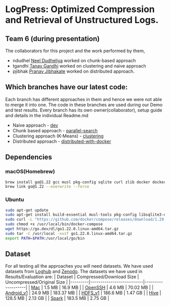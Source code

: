 # LogPress: Optimized Compression and Retrieval of Unstructured Logs.

## Team 6 (during presentation)
The collaborators for this project and the work performed by them,
- ndudhel [Neel Dudheliya](https://github.com/Neel317) worked on chunk-based approach
- tgandhi [Tanay Gandhi](https://github.com/tanay306) worked on clustering and naive approach
- pjibhak [Pranav Jibhakate](https://github.com/pranavJibhakate) worked on distributed approach.

## Which branches have our latest code:
Each branch has different approaches in them and hence we were not able to merge it into one. The code in these branches are used during our Demo and test results. Every branch has its own owner(collaborator), setup guide and details in the individual Readme.md
- Naive approach - [dev](https://github.com/tanay306/LogPress/tree/dev)
- Chunk based approach - [parallel-search](https://github.com/tanay306/LogPress/tree/parallel-search)
- Clustering approach (K-Means) - [clustering](https://github.com/tanay306/LogPress/tree/clustering)
- Distributed approach - [distributed-with-docker](https://github.com/tanay306/LogPress/tree/distributed-with-docker)

## Dependencies

### macOS(Homebrew)
```bash
brew install go@1.22 gcc musl pkg-config sqlite curl zlib docker docker-compose
brew link go@1.22 --overwrite --force
```
### Ubuntu
```bash
sudo apt-get update
sudo apt-get install build-essential musl-tools pkg-config libsqlite3-dev zlib1g-dev libcurl4-openssl-dev docker-ce curl
sudo curl -L "https://github.com/docker/compose/releases/download/1.29.2/docker-compose-$(uname -s)-$(uname -m)" -o /usr/local/bin/docker-compose
sudo chmod +x /usr/local/bin/docker-compose
wget https://go.dev/dl/go1.22.0.linux-amd64.tar.gz
sudo tar -C /usr/local -xvzf go1.22.0.linux-amd64.tar.gz
export PATH=$PATH:/usr/local/go/bin
```


## Dataset
For all testing all the approaches you will need datasets. We have used datasets from [Loghub](https://github.com/logpai/loghub) and [Zenodo](https://zenodo.org/). The datasets we have used in Results/Evaluation are:
| Dataset | Compressed/Download Size | Uncompressed/Original Size |
|---------|--------------------------|-------------------|
| [Mac](https://zenodo.org/records/8196385/files/Mac.tar.gz?download=1) | 1.5 MB | 16.9 MB |
| [OpenSSH](https://zenodo.org/records/8196385/files/SSH.tar.gz?download=1) | 4.6 MB | 70.02 MB |
| [Android_v1](https://zenodo.org/records/8196385/files/Android_v1.zip?download=1) | 24.9 MB | 183.37 MB |
| [HDFS_v1](https://zenodo.org/records/8196385/files/HDFS_v1.zip?download=1) | 186.6 MB | 1.47 GB |
| [Hive](https://zenodo.org/records/7094921) | 128.5 MB | 2.13 GB |
| [Spark](https://zenodo.org/records/8196385/files/Spark.tar.gz?download=1) | 183.5 MB | 2.75 GB |
